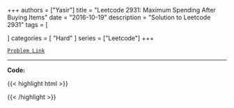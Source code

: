 
+++
authors = ["Yasir"]
title = "Leetcode 2931: Maximum Spending After Buying Items"
date = "2016-10-19"
description = "Solution to Leetcode 2931"
tags = [
    
]
categories = [
    "Hard"
]
series = ["Leetcode"]
+++



[`Problem Link`](https://leetcode.com/problems/maximum-spending-after-buying-items/description/)

---

**Code:**

{{< highlight html >}}

{{< /highlight >}}

